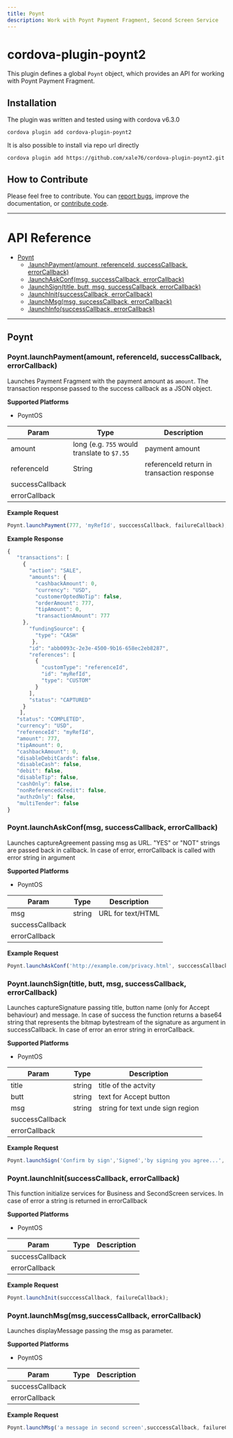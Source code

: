 ```yaml
---
title: Poynt
description: Work with Poynt Payment Fragment, Second Screen Service
---
```


# cordova-plugin-poynt2

This plugin defines a global `Poynt` object, which provides an API for working with Poynt Payment Fragment.

## Installation
The plugin was written and tested using with cordova v6.3.0

    cordova plugin add cordova-plugin-poynt2
    
It is also possible to install via repo url directly

    cordova plugin add https://github.com/xale76/cordova-plugin-poynt2.git
    


## How to Contribute

Please feel free to contribute. You can [report bugs](https://github.com/poynt/cordova-plugin-poynt/issues), improve the documentation, or [contribute code](https://github.com/xale76/cordova-plugin-poynt2/pulls).

---

# API Reference <a name="reference"></a>
* [Poynt](#module_Poynt)
    * [.launchPayment(amount, referenceId, successCallback, errorCallback)](#Poynt.launchPayment)
    * [.launchAskConf(msg,  successCallback, errorCallback)](#Poynt.launchAskConf)
    * [.launchSign(title, butt, msg,  successCallback, errorCallback)](#Poynt.launchSign)
    * [.launchInit(successCallback, errorCallback)](#Poynt.launchInit)
    * [.launchMsg(msg, successCallback, errorCallback)](#Poynt.launchMsg)
    * [.launchInfo(successCallback, errorCallback)](#Poynt.launchInfo)

---

 
## Poynt
<a name="Poynt.launchPayment"></a>
### Poynt.launchPayment(amount, referenceId, successCallback, errorCallback)
Launches Payment Fragment with the payment amount as `amount`.  The transaction response passed to the success callback as a JSON object.

__Supported Platforms__

- PoyntOS


| Param | Type | Description |
| --- | --- | --- |
| amount | long (e.g. `755` would translate to `$7.55` | payment amount |
| referenceId | String | referenceId return in transaction response |
| successCallback |  |  |
| errorCallback |  |  |

**Example Request**  
```js
Poynt.launchPayment(777, 'myRefId', succcessCallback, failureCallback);
```

**Example Response**
```js
{
   "transactions": [
     {
       "action": "SALE",
       "amounts": {
         "cashbackAmount": 0,
         "currency": "USD",
         "customerOptedNoTip": false,
         "orderAmount": 777,
         "tipAmount": 0,
         "transactionAmount": 777
     },
       "fundingSource": {
         "type": "CASH"
        },
       "id": "abb0093c-2e3e-4500-9b16-658ec2eb8287",
       "references": [
         {
           "customType": "referenceId",
           "id": "myRefId",
           "type": "CUSTOM"
         }
       ],
       "status": "CAPTURED"
     }
    ],
   "status": "COMPLETED",
   "currency": "USD",
   "referenceId": "myRefId",
   "amount": 777,
   "tipAmount": 0,
   "cashbackAmount": 0,
   "disableDebitCards": false,
   "disableCash": false,
   "debit": false,
   "disableTip": false,
   "cashOnly": false,
   "nonReferencedCredit": false,
   "authzOnly": false,
   "multiTender": false
}
```
<a name="Poynt.launchAskConf"></a>
### Poynt.launchAskConf(msg,  successCallback, errorCallback)
Launches captureAgreement passing msg as URL. "YES" or "NOT" strings are passed back in callback. In case of error, errorCallback is called with error string in argument

__Supported Platforms__

- PoyntOS


| Param | Type | Description |
| --- | --- | --- |
| msg | string | URL for text/HTML |
| successCallback |  |  |
| errorCallback |  |  |

**Example Request**  
```js
Poynt.launchAskConf('http://example.com/privacy.html', succcessCallback, failureCallback);
```

<a name="Poynt.launchSign"></a>
### Poynt.launchSign(title, butt, msg, successCallback, errorCallback)
Launches captureSignature passing title, button name (only for Accept behaviour) and message. In case of success the function returns a base64 string that represents the bitmap bytestream of the signature as argument in successCallback. In case of error an error string in errorCallback. 

__Supported Platforms__

- PoyntOS


| Param | Type | Description |
| --- | --- | --- |
| title | string | title of the actvity |
| butt | string | text for Accept button |
| msg | string | string for text unde sign region |
| successCallback |  |  |
| errorCallback |  |  |

**Example Request**  
```js
Poynt.launchSign('Confirm by sign','Signed','by signing you agree...', succcessCallback, failureCallback);
```
<a name="Poynt.launchInit"></a>
### Poynt.launchInit(successCallback, errorCallback)
This function initialize services for Business and SecondScreen services. In case of error a string is returned in errorCallback 

__Supported Platforms__

- PoyntOS


| Param | Type | Description |
| --- | --- | --- |
| successCallback |  |  |
| errorCallback |  |  |

**Example Request**  
```js
Poynt.launchInit(succcessCallback, failureCallback);
```

<a name="Poynt.launchMsg"></a>
### Poynt.launchMsg(msg,successCallback, errorCallback)
Launches displayMessage passing the msg as parameter.

__Supported Platforms__

- PoyntOS


| Param | Type | Description |
| --- | --- | --- |
| successCallback |  |  |
| errorCallback |  |  |

**Example Request**  
```js
Poynt.launchMsg('a message in second screen',succcessCallback, failureCallback);
```



